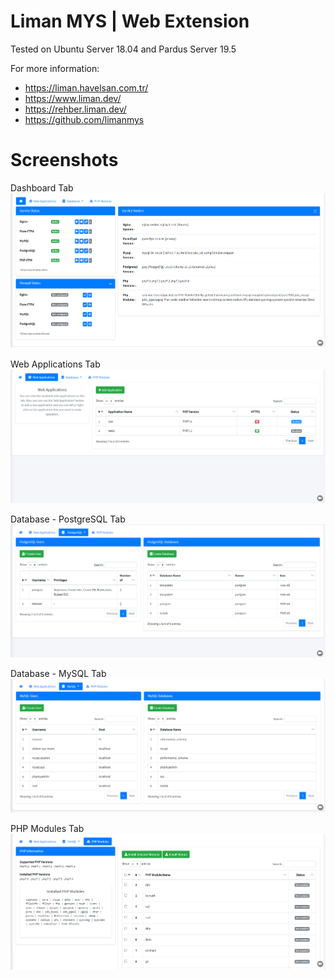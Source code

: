 # Liman MYS | Web Extension

Tested on Ubuntu Server 18.04 and Pardus Server 19.5

For more information:
- https://liman.havelsan.com.tr/
- https://www.liman.dev/
- https://rehber.liman.dev/
- https://github.com/limanmys

# Screenshots
Dashboard Tab </br>
![scr01](/screenshots/dashboardTab.jpg)

Web Applications Tab </br>
![scr02](/screenshots/webAppsTab.jpg)

Database - PostgreSQL Tab </br>
![scr03](/screenshots/postgresqlTab.jpg)

Database - MySQL Tab </br>
![scr04](/screenshots/mysqlTab.jpg)

PHP Modules Tab </br>
![scr05](/screenshots/phpModulesTab.jpg)
